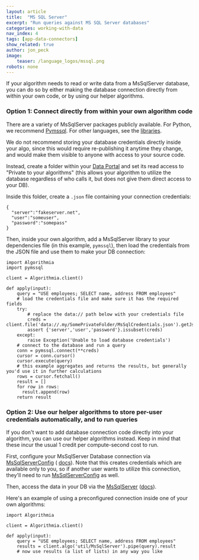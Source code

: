 ```yaml
---
layout: article
title:  "MS SQL Server"
excerpt: "Run queries against MS SQL Server databases"
categories: working-with-data
nav_index: 4
tags: [app-data-connectors]
show_related: true
author: jon_peck
image:
    teaser: /language_logos/mssql.png 
robots: none
---
```


If your algorithm needs to read or write data from a MsSqlServer database, you can do so by either making the database connection directly from within your own code, or by using our helper algorithms.

### Option 1: Connect directly from within your own algorithm code

There are a variety of MsSqlServer packages publicly available. For Python, we recommend [Pymssql](https://pymssql.org). For other languages, see the [libraries](https://docs.microsoft.com/en-us/azure/sql-database/sql-database-libraries).

We do not recommend storing your database credentials directly inside your algo, since this would require re-publishing it anytime they change, and would make them visible to anyone with access to your source code.

Instead, create a folder within your [Data Portal]({{site.baseurl}}/data) and set its read access to "Private to your algorithms" (this allows your algorithm to utilize the database regardless of who calls it, but does not give them direct access to your DB).

Inside this folder, create a `.json` file containing your connection credentials:
```
{
  "server":"fakeserver.net",
  "user":"someuser",
  "password":"somepass"
} 
```

Then, inside your own algorithm, add a MsSqlServer library to your dependencies file (in this example, `pymssql`), then load the credentials from the JSON file and use them to make your DB connection:

```
import Algorithmia
import pymssql

client = Algorithmia.client()

def apply(input):
    query = "USE employees; SELECT name, address FROM employees"
    # load the credentials file and make sure it has the required fields
    try:
        # replace the data:// path below with your credentials file
        creds = client.file('data://.my/SomePrivateFolder/MsSqlCredentials.json').getJson()
        assert {'server','user','password'}.issubset(creds)
    except:
        raise Exception('Unable to load database credentials')
    # connect to the database and run a query
    conn = pymssql.connect(**creds)
    cursor = conn.cursor()
    cursor.execute(query)
    # this example aggregates and returns the results, but generally you'd use it in further calculations
    rows = cursor.fetchall()
    result = []
    for row in rows:
      result.append(row)
    return result

```

### Option 2: Use our helper algorithms to store per-user credentials automatically, and to run queries

If you don't want to add database connection code directly into your algorithm, you can use our helper algorithms instead. Keep in mind that these incur the usual 1 credit per compute-second cost to run.

First, configure your MsSqlServer Database connection via <a href="{{site.url}}/algorithms/util/MsSqlServerConfig">MsSqlServerConfig</a> ( <a href="{{site.url}}/algorithms/util/MsSqlServerConfig/docs">docs</a>). Note that this creates credentials which are available only to you, so if another user wants to utilize this connection, they'll need to run <a href="{{site.url}}/algorithms/util/MsSqlServerConfig">MsSqlServerConfig</a> as well.

Then, access the data in your DB via the <a href="{{site.url}}/algorithms/util/MsSqlServer">MsSqlServer</a> (<a href="{{site.url}}/algorithms/util/MsSqlServer/docs">docs</a>).

Here's an example of using a preconfigured connection inside one of your own algorithms:

```
import Algorithmia

client = Algorithmia.client()

def apply(input):
    query = "USE employees; SELECT name, address FROM employees"
    results = client.algo('util/MsSqlServer').pipe(query).result
    # now use results (a list of lists) in any way you like
```
